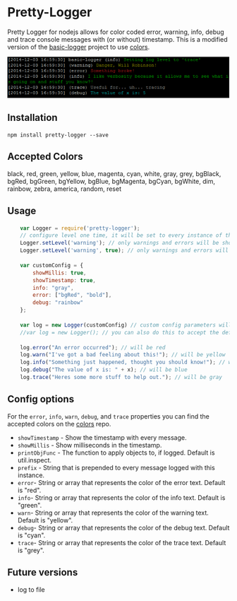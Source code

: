 Pretty-Logger
============

Pretty Logger for nodejs allows for color coded error, warning, info, debug and trace console messages with (or without) timestamp.
This is a modified version of the [basic-logger](https://github.com/sbsoftware/node-basic-logger) project to use [colors](https://github.com/marak/colors.js/). 

<img src="https://raw.githubusercontent.com/LukePammant/pretty-logger/master/screenshots/info.png" alt="Screenshot of pretty logger in action" />

Installation
------------

	npm install pretty-logger --save

Accepted Colors
---------------

black, red, green, yellow, blue, magenta, cyan, white, gray, grey, bgBlack, bgRed, bgGreen, bgYellow, bgBlue, bgMagenta, bgCyan, bgWhite, dim, rainbow, zebra, america, random, reset

Usage
-----
```JavaScript
	var Logger = require('pretty-logger');
	// configure level one time, it will be set to every instance of the logger
	Logger.setLevel('warning'); // only warnings and errors will be shown
	Logger.setLevel('warning', true); // only warnings and errors will be shown and no message about the level change will be printed

	var customConfig = {
		showMillis: true,
		showTimestamp: true,
		info: "gray",
		error: ["bgRed", "bold"],
		debug: "rainbow"
	};

	var log = new Logger(customConfig) // custom config parameters will be used, defaults will be used for the other parameters
	//var log = new Logger(); // you can also do this to accept the defaults

	log.error("An error occurred"); // will be red
	log.warn("I've got a bad feeling about this!"); // will be yellow
	log.info("Something just happened, thought you should know!"); // will be green
	log.debug("The value of x is: " + x); // will be blue
	log.trace("Heres some more stuff to help out."); // will be gray
```

Config options
--------------

For the `error`, `info`, `warn`, `debug`, and `trace` properties you can find the accepted colors on the [colors](https://github.com/marak/colors.js/) repo.

* `showTimestamp` - Show the timestamp with every message.
* `showMillis` - Show milliseconds in the timestamp.
* `printObjFunc` - The function to apply objects to, if logged. Default is util.inspect.
* `prefix` - String that is prepended to every message logged with this instance.
* `error`- String or array that represents the color of the error text. Default is "red". 
* `info`- String or array that represents the color of the info text. Default is "green".
* `warn`- String or array that represents the color of the warning text. Default is "yellow".
* `debug`- String or array that represents the color of the debug text. Default is "cyan".
* `trace`- String or array that represents the color of the trace text. Default is "grey".

Future versions
---------------

* log to file
